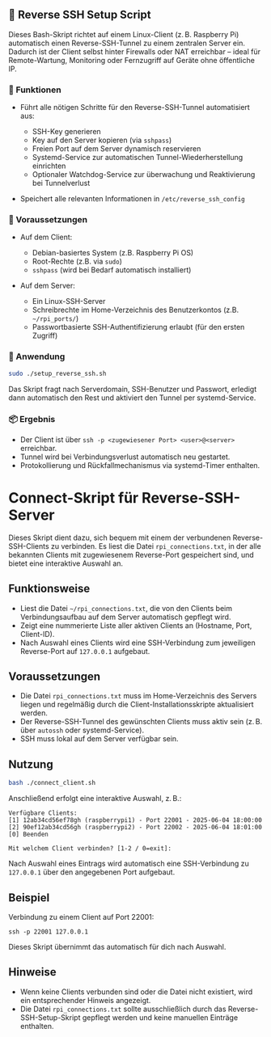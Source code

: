 ## 🔁 Reverse SSH Setup Script

Dieses Bash-Skript richtet auf einem Linux-Client (z. B. Raspberry Pi) automatisch einen Reverse-SSH-Tunnel zu einem zentralen Server ein. Dadurch ist der Client selbst hinter Firewalls oder NAT erreichbar – ideal für Remote-Wartung, Monitoring oder Fernzugriff auf Geräte ohne öffentliche IP.

### 🔧 Funktionen

* Führt alle nötigen Schritte für den Reverse-SSH-Tunnel automatisiert aus:

  * SSH-Key generieren
  * Key auf den Server kopieren (via `sshpass`)
  * Freien Port auf dem Server dynamisch reservieren
  * Systemd-Service zur automatischen Tunnel-Wiederherstellung einrichten
  * Optionaler Watchdog-Service zur überwachung und Reaktivierung bei Tunnelverlust
* Speichert alle relevanten Informationen in `/etc/reverse_ssh_config`

### 💠 Voraussetzungen

* Auf dem Client:

  * Debian-basiertes System (z.B. Raspberry Pi OS)
  * Root-Rechte (z.B. via `sudo`)
  * `sshpass` (wird bei Bedarf automatisch installiert)
* Auf dem Server:

  * Ein Linux-SSH-Server
  * Schreibrechte im Home-Verzeichnis des Benutzerkontos (z.B. `~/rpi_ports/`)
  * Passwortbasierte SSH-Authentifizierung erlaubt (für den ersten Zugriff)

### 🚀 Anwendung

```bash
sudo ./setup_reverse_ssh.sh
```

Das Skript fragt nach Serverdomain, SSH-Benutzer und Passwort, erledigt dann automatisch den Rest und aktiviert den Tunnel per systemd-Service.

### 📦 Ergebnis

* Der Client ist über `ssh -p <zugewiesener Port> <user>@<server>` erreichbar.
* Tunnel wird bei Verbindungsverlust automatisch neu gestartet.
* Protokollierung und Rückfallmechanismus via systemd-Timer enthalten.






Connect-Skript für Reverse-SSH-Server
====================================

Dieses Skript dient dazu, sich bequem mit einem der verbundenen Reverse-SSH-Clients zu verbinden.
Es liest die Datei `rpi_connections.txt`, in der alle bekannten Clients mit zugewiesenem Reverse-Port
gespeichert sind, und bietet eine interaktive Auswahl an.

Funktionsweise
--------------

- Liest die Datei `~/rpi_connections.txt`, die von den Clients beim Verbindungsaufbau auf dem Server automatisch gepflegt wird.
- Zeigt eine nummerierte Liste aller aktiven Clients an (Hostname, Port, Client-ID).
- Nach Auswahl eines Clients wird eine SSH-Verbindung zum jeweiligen Reverse-Port auf `127.0.0.1` aufgebaut.

Voraussetzungen
---------------

- Die Datei `rpi_connections.txt` muss im Home-Verzeichnis des Servers liegen und regelmäßig durch die Client-Installationsskripte aktualisiert werden.
- Der Reverse-SSH-Tunnel des gewünschten Clients muss aktiv sein (z. B. über `autossh` oder systemd-Service).
- SSH muss lokal auf dem Server verfügbar sein.

Nutzung
-------
```bash
bash ./connect_client.sh
```

Anschließend erfolgt eine interaktive Auswahl, z. B.:

    Verfügbare Clients:
    [1] 12ab34cd56ef78gh (raspberrypi1) - Port 22001 - 2025-06-04 18:00:00
    [2] 90ef12ab34cd56gh (raspberrypi2) - Port 22002 - 2025-06-04 18:01:00
    [0] Beenden

    Mit welchem Client verbinden? [1-2 / 0=exit]:

Nach Auswahl eines Eintrags wird automatisch eine SSH-Verbindung zu `127.0.0.1` über den angegebenen Port aufgebaut.

Beispiel
--------

Verbindung zu einem Client auf Port 22001:

    ssh -p 22001 127.0.0.1

Dieses Skript übernimmt das automatisch für dich nach Auswahl.

Hinweise
--------

- Wenn keine Clients verbunden sind oder die Datei nicht existiert, wird ein entsprechender Hinweis angezeigt.
- Die Datei `rpi_connections.txt` sollte ausschließlich durch das Reverse-SSH-Setup-Skript gepflegt werden und keine manuellen Einträge enthalten.

